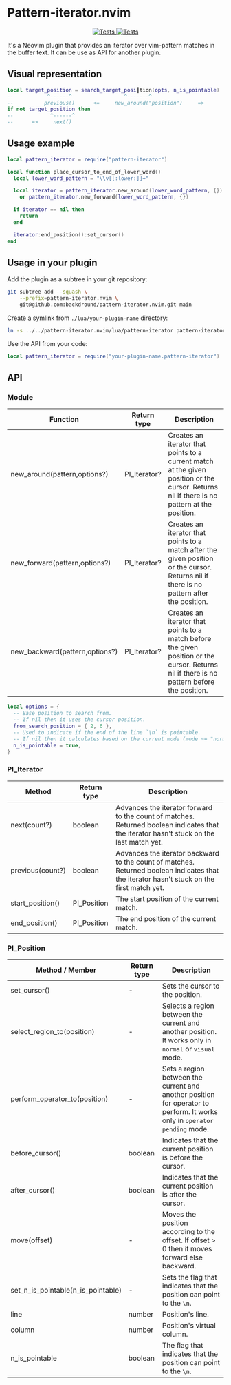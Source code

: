 # Pattern-iterator.nvim

<p align="center">
  <a href="https://github.com/backdround/pattern-iterator.nvim/actions">
    <img src="https://img.shields.io/github/actions/workflow/status/backdround/pattern-iterator.nvim/tests.yaml?branch=main&label=Tests&style=flat-square" alt="Tests">
  </a>
  <a href="https://github.com/backdround/pattern-iterator.nvim/actions">
    <img src="https://img.shields.io/github/actions/workflow/status/backdround/pattern-iterator.nvim/docs.yaml?branch=main&label=Doc%20generation&status=gen&style=flat-square" alt="Tests">
  </a>
</p>

It's a Neovim plugin that provides an iterator over vim-pattern matches
in the buffer text. It can be use as API for another plugin.

## Visual representation
```lua
local target_position = search_target_posi┃tion(opts, n_is_pointable)
--           ^------^                 ^-------^                      
--          previous()      <=     new_around("position")     =>     
if not target_position then
--            ^------^     
--      =>     next()      
```

## Usage example
```lua
local pattern_iterator = require("pattern-iterator")

local function place_cursor_to_end_of_lower_word()
  local lower_word_pattern = "\\v[[:lower:]]+"

  local iterator = pattern_iterator.new_around(lower_word_pattern, {})
    or pattern_iterator.new_forward(lower_word_pattern, {})

  if iterator == nil then
    return
  end

  iterator:end_position():set_cursor()
end
```

## Usage in your plugin

Add the plugin as a subtree in your git repository:
```bash
git subtree add --squash \
    --prefix=pattern-iterator.nvim \
    git@github.com:backdround/pattern-iterator.nvim.git main
```

Create a symlink from `./lua/your-plugin-name` directory:
```bash
ln -s ../../pattern-iterator.nvim/lua/pattern-iterator pattern-iterator
```

Use the API from your code:
```lua
local pattern_iterator = require("your-plugin-name.pattern-iterator")
```

## API

### Module
Function | Return type | Description
-- | -- | --
new_around(pattern,options?) | PI_Iterator? | Creates an iterator that points to a current match at the given position or the cursor. Returns nil if there is no pattern at the position.
new_forward(pattern,options?) | PI_Iterator? | Creates an iterator that points to a match after the given position or the cursor. Returns nil if there is no pattern after the position.
new_backward(pattern,options?) | PI_Iterator? | Creates an iterator that points to a match before the given position or the cursor. Returns nil if there is no pattern before the position.

```lua
local options = {
  -- Base position to search from.
  -- If nil then it uses the cursor position.
  from_search_position = { 2, 6 },
  -- Used to indicate if the end of the line `\n` is pointable.
  -- If nil then it calculates based on the current mode (mode ~= "normal").
  n_is_pointable = true,
}
```

### PI_Iterator
Method | Return type | Description
-- | -- | --
next(count?) | boolean | Advances the iterator forward to the count of matches. Returned boolean indicates that the iterator hasn't stuck on the last match yet.
previous(count?) | boolean | Advances the iterator backward to the count of matches. Returned boolean indicates that the iterator hasn't stuck on the first match yet.
start_position() | PI_Position | The start position of the current match.
end_position() | PI_Position | The end position of the current match.

### PI_Position

Method / Member | Return type | Description
-- | -- | --
set_cursor() | - | Sets the cursor to the position.
select_region_to(position) | - | Selects a region between the current and another position. It works only in `normal` or `visual` mode.
perform_operator_to(position) | - | Sets a region between the current and another position for operator to perform. It works only in `operator pending` mode.
before_cursor() | boolean | Indicates that the current position is before the cursor.
after_cursor() | boolean | Indicates that the current position is after the cursor.
move(offset) | - | Moves the position according to the offset. If offset > 0 then it moves forward else backward.
set_n_is_pointable(n_is_pointable) | - | Sets the flag that indicates that the position can point to the `\n`.
line | number | Position's line.
column | number | Position's virtual column.
n_is_pointable | boolean | The flag that indicates that the position can point to the `\n`.
